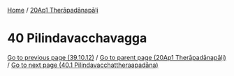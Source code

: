 
[Home](/) / [20Ap1 Therāpadānapāḷi](../20Ap1.md)

# 40 Pilindavacchavagga


[Go to previous page (39.10.12)](39/39.10/39.10.12.md) / [Go to parent page (20Ap1 Therāpadānapāḷi)](0.md) / [Go to next page (40.1 Pilindavacchattheraapadāna)](40/40.1.md)


